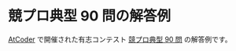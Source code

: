 # 競プロ典型 90 問の解答例

[AtCoder](https://atcoder.jp/) で開催された有志コンテスト [競プロ典型 90 問](https://atcoder.jp/contests/typical90) の解答例です。
